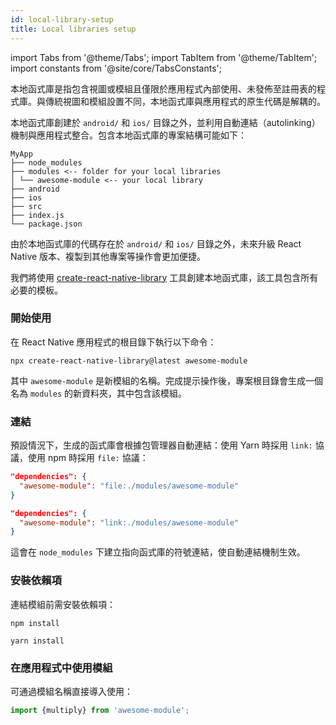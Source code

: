 ```yaml
---
id: local-library-setup
title: Local libraries setup
---
```


import Tabs from '@theme/Tabs'; import TabItem from '@theme/TabItem'; import constants from '@site/core/TabsConstants';

本地函式庫是指包含視圖或模組且僅限於應用程式內部使用、未發佈至註冊表的程式庫。與傳統視圖和模組設置不同，本地函式庫與應用程式的原生代碼是解耦的。

本地函式庫創建於 `android/` 和 `ios/` 目錄之外，並利用自動連結（autolinking）機制與應用程式整合。包含本地函式庫的專案結構可能如下：

```plaintext
MyApp
├── node_modules
├── modules <-- folder for your local libraries
│ └── awesome-module <-- your local library
├── android
├── ios
├── src
├── index.js
└── package.json
```

由於本地函式庫的代碼存在於 `android/` 和 `ios/` 目錄之外，未來升級 React Native 版本、複製到其他專案等操作會更加便捷。

我們將使用 [create-react-native-library](https://callstack.github.io/react-native-builder-bob/create) 工具創建本地函式庫，該工具包含所有必要的模板。

### 開始使用

在 React Native 應用程式的根目錄下執行以下命令：

```shell
npx create-react-native-library@latest awesome-module
```

其中 `awesome-module` 是新模組的名稱。完成提示操作後，專案根目錄會生成一個名為 `modules` 的新資料夾，其中包含該模組。

### 連結

預設情況下，生成的函式庫會根據包管理器自動連結：使用 Yarn 時採用 `link:` 協議，使用 npm 時採用 `file:` 協議：

<Tabs groupId="package-manager" queryString defaultValue={constants.defaultPackageManager} values={constants.packageManagers}>

<TabItem value="npm">

```json
"dependencies": {
  "awesome-module": "file:./modules/awesome-module"
}
```

</TabItem>
<TabItem value="yarn">

```json
"dependencies": {
  "awesome-module": "link:./modules/awesome-module"
}
```

</TabItem>
</Tabs>

這會在 `node_modules` 下建立指向函式庫的符號連結，使自動連結機制生效。

### 安裝依賴項

連結模組前需安裝依賴項：

<Tabs groupId="package-manager" queryString defaultValue={constants.defaultPackageManager} values={constants.packageManagers}>

<TabItem value="npm">

```shell
npm install
```

</TabItem>
<TabItem value="yarn">

```shell
yarn install
```

</TabItem>
</Tabs>

### 在應用程式中使用模組

可通過模組名稱直接導入使用：

```js
import {multiply} from 'awesome-module';
```